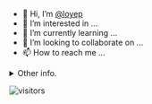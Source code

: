 - 👋 Hi, I’m [@loyep](https://github.com/loyep)
- 👀 I’m interested in ...
- 🌱 I’m currently learning ...
- 💞️ I’m looking to collaborate on ...
- 📫 How to reach me ...

<details>
  <summary>Other info.</summary>
  <br>

<!--START_SECTION:waka-->

```txt
TypeScript   3 hrs 28 mins   ██████████████░░░░░░░░░░░   56.36 %
Vue.js       1 hr 18 mins    █████▒░░░░░░░░░░░░░░░░░░░   21.30 %
JSON         29 mins         ██░░░░░░░░░░░░░░░░░░░░░░░   08.12 %
SQL          24 mins         █▓░░░░░░░░░░░░░░░░░░░░░░░   06.50 %
Other        8 mins          ▓░░░░░░░░░░░░░░░░░░░░░░░░   02.22 %
```

<!--END_SECTION:waka-->

</details>

![visitors](https://visitor-badge.glitch.me/badge?page_id=loyep.loyep)
